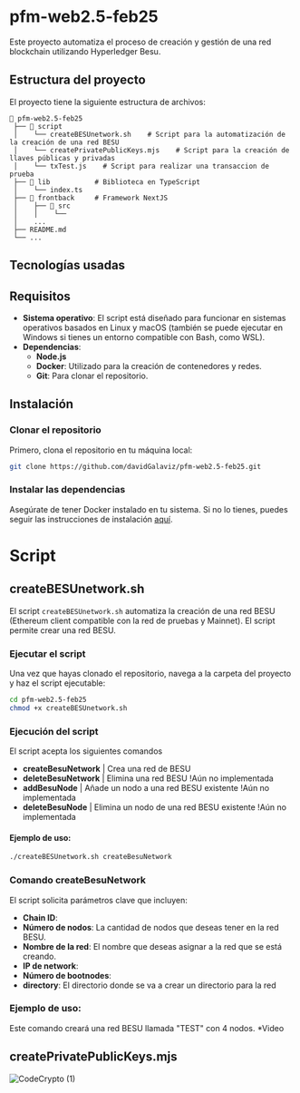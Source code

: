 # pfm-web2.5-feb25
Este proyecto automatiza el proceso de creación y gestión de una red blockchain utilizando Hyperledger Besu.

## Estructura del proyecto
El proyecto tiene la siguiente estructura de archivos:

```
📂 pfm-web2.5-feb25
 ├── 📂 script        
 │    └── createBESUnetwork.sh    # Script para la automatización de la creación de una red BESU
 │    └── createPrivatePublicKeys.mjs    # Script para la creación de llaves públicas y privadas
 │    └── txTest.js    # Script para realizar una transaccion de prueba
 ├── 📂 lib           # Biblioteca en TypeScript
 │    └── index.ts  
 ├── 📂 frontback     # Framework NextJS
 │    ├── 📂 src 
 │    │    └── 
 │    ...
 ├── README.md
 └── ...
```
## Tecnologías usadas

## Requisitos

- **Sistema operativo**: El script está diseñado para funcionar en sistemas operativos basados en Linux y macOS (también se puede ejecutar en Windows si tienes un entorno compatible con Bash, como WSL).
- **Dependencias**:
  - **Node.js**
  - **Docker**: Utilizado para la creación de contenedores y redes.
  - **Git**: Para clonar el repositorio.

## Instalación

### Clonar el repositorio

Primero, clona el repositorio en tu máquina local:

```bash
git clone https://github.com/davidGalaviz/pfm-web2.5-feb25.git
```

### Instalar las dependencias

Asegúrate de tener Docker instalado en tu sistema. Si no lo tienes, puedes seguir las instrucciones de instalación [aquí](https://docs.docker.com/get-docker/).

# Script
## createBESUnetwork.sh
El script `createBESUnetwork.sh` automatiza la creación de una red BESU (Ethereum client compatible con la red de pruebas y Mainnet). El script permite crear una red BESU.

### Ejecutar el script

Una vez que hayas clonado el repositorio, navega a la carpeta del proyecto y haz el script ejecutable:

```bash
cd pfm-web2.5-feb25
chmod +x createBESUnetwork.sh
```

### Ejecución del script

El script acepta los siguientes comandos
- **createBesuNetwork** | Crea una red de BESU
- **deleteBesuNetwork** | Elimina una red BESU !Aún no implementada
- **addBesuNode** | Añade un nodo a una red BESU existente !Aún no implementada
- **deleteBesuNode** | Elimina un nodo de una red BESU existente !Aún no implementada

#### Ejemplo de uso:
```bash
./createBESUnetwork.sh createBesuNetwork
```

### Comando createBesuNetwork
El script solicita parámetros clave que incluyen:

- **Chain ID**: 
- **Número de nodos**: La cantidad de nodos que deseas tener en la red BESU.
- **Nombre de la red**: El nombre que deseas asignar a la red que se está creando.
- **IP de network**: 
- **Número de bootnodes**:
- **directory**: El directorio donde se va a crear un directorio para la red

### Ejemplo de uso:

Este comando creará una red BESU llamada "TEST" con 4 nodos.
*Video

## createPrivatePublicKeys.mjs
![CodeCrypto (1)](https://github.com/user-attachments/assets/6957b154-1bd2-4162-98c2-1815688fee51)
